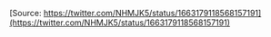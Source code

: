 [Source: https://twitter.com/NHMJK5/status/1663179118568157191](https://twitter.com/NHMJK5/status/1663179118568157191)